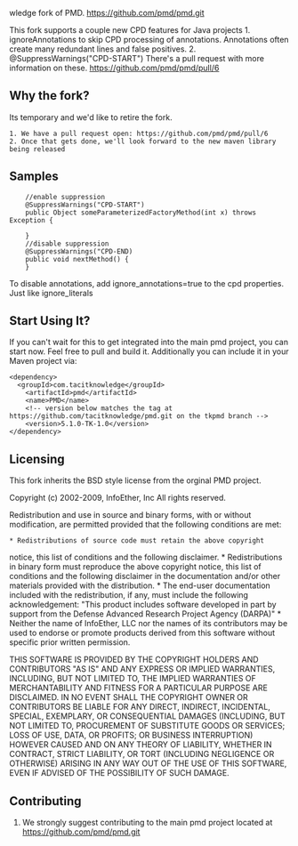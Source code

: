 
wledge fork of PMD.  https://github.com/pmd/pmd.git

This fork supports a couple new CPD features for Java projects
    1. ignoreAnnotations to skip CPD processing of annotations. Annotations often create many redundant lines and false positives.
    2. @SuppressWarnings("CPD-START")
There's a pull request with more information on these. 
    https://github.com/pmd/pmd/pull/6 

## Why the fork?

Its temporary and we'd like to retire the fork.  

    1. We have a pull request open: https://github.com/pmd/pmd/pull/6 
    2. Once that gets done, we'll look forward to the new maven library being released 

## Samples

```
    //enable suppression
    @SuppressWarnings("CPD-START")
    public Object someParameterizedFactoryMethod(int x) throws Exception {

    }
    //disable suppression
    @SuppressWarnings("CPD-END)
    public void nextMethod() {
    }
```

To disable annotations, add ignore_annotations=true to the cpd properties.  Just like ignore_literals


## Start Using It?
If you can't wait for this to get integrated into the main pmd project, you can start now.
Feel free to pull and build it.  Additionally you can include it in your Maven project via: 
```
<dependency>
  <groupId>com.tacitknowledge</groupId>
    <artifactId>pmd</artifactId>
    <name>PMD</name>
    <!-- version below matches the tag at https://github.com/tacitknowledge/pmd.git on the tkpmd branch -->
    <version>5.1.0-TK-1.0</version>
</dependency>
```

## Licensing
This fork inherits the BSD style license from the orginal PMD project.

Copyright (c) 2002-2009, InfoEther, Inc
All rights reserved.

Redistribution and use in source and binary forms, with or without
modification, are permitted provided that the following conditions are
met:

    * Redistributions of source code must retain the above copyright
notice, this list of conditions and the following disclaimer.
    * Redistributions in binary form must reproduce the above copyright
notice, this list of conditions and the following disclaimer in the
documentation and/or other materials provided with the distribution.
    * The end-user documentation included with the redistribution, if
any, must include the following acknowledgement:
      "This product includes software developed in part by support from
the Defense Advanced Research Project Agency (DARPA)"
    * Neither the name of InfoEther, LLC nor the names of its
contributors may be used to endorse or promote products derived from
this software without specific prior written permission.

THIS SOFTWARE IS PROVIDED BY THE COPYRIGHT HOLDERS AND CONTRIBUTORS "AS
IS" AND ANY EXPRESS OR IMPLIED WARRANTIES, INCLUDING, BUT NOT LIMITED
TO, THE IMPLIED WARRANTIES OF MERCHANTABILITY AND FITNESS FOR A
PARTICULAR PURPOSE ARE DISCLAIMED. IN NO EVENT SHALL THE COPYRIGHT OWNER
OR CONTRIBUTORS BE LIABLE FOR ANY DIRECT, INDIRECT, INCIDENTAL, SPECIAL,
EXEMPLARY, OR CONSEQUENTIAL DAMAGES (INCLUDING, BUT NOT LIMITED TO,
PROCUREMENT OF SUBSTITUTE GOODS OR SERVICES; LOSS OF USE, DATA, OR
PROFITS; OR BUSINESS INTERRUPTION) HOWEVER CAUSED AND ON ANY THEORY OF
LIABILITY, WHETHER IN CONTRACT, STRICT LIABILITY, OR TORT (INCLUDING
NEGLIGENCE OR OTHERWISE) ARISING IN ANY WAY OUT OF THE USE OF THIS
SOFTWARE, EVEN IF ADVISED OF THE POSSIBILITY OF SUCH DAMAGE.
          
## Contributing

1. We strongly suggest contributing to the main pmd project located at https://github.com/pmd/pmd.git 
